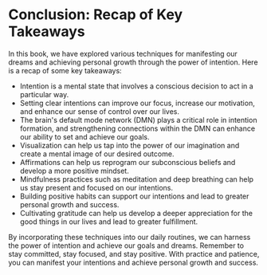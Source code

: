 Conclusion: Recap of Key Takeaways
==================================

In this book, we have explored various techniques for manifesting our dreams and achieving personal growth through the power of intention. Here is a recap of some key takeaways:

* Intention is a mental state that involves a conscious decision to act in a particular way.
* Setting clear intentions can improve our focus, increase our motivation, and enhance our sense of control over our lives.
* The brain's default mode network (DMN) plays a critical role in intention formation, and strengthening connections within the DMN can enhance our ability to set and achieve our goals.
* Visualization can help us tap into the power of our imagination and create a mental image of our desired outcome.
* Affirmations can help us reprogram our subconscious beliefs and develop a more positive mindset.
* Mindfulness practices such as meditation and deep breathing can help us stay present and focused on our intentions.
* Building positive habits can support our intentions and lead to greater personal growth and success.
* Cultivating gratitude can help us develop a deeper appreciation for the good things in our lives and lead to greater fulfillment.

By incorporating these techniques into our daily routines, we can harness the power of intention and achieve our goals and dreams. Remember to stay committed, stay focused, and stay positive. With practice and patience, you can manifest your intentions and achieve personal growth and success.
